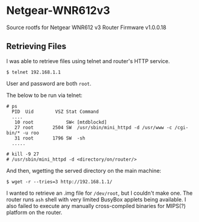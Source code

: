 # Netgear-WNR612v3

Source rootfs for Netgear WNR612 v3 Router Firmware v1.0.0.18


## Retrieving Files

I was able to retrieve files using telnet and router's HTTP service.

```
$ telnet 192.168.1.1
```
User and password are both `root`.

The below to be run via telnet:
```
# ps
  PID  Uid        VSZ Stat Command
  ....
   10 root            SW< [mtdblockd]
   27 root       2504 SW  /usr/sbin/mini_httpd -d /usr/www -c /cgi-bin/* -u roo
   31 root       1796 SW  -sh
  .....

# kill -9 27
# /usr/sbin/mini_httpd -d <directory/on/router/>
```

And then, wgetting the served directory on the main machine:
```
$ wget -r --tries=3 http://192.168.1.1/
```

I wanted to retrieve an .img file for `/dev/root`, but I couldn't make one. The
router runs `ash` shell with very limited BusyBox applets being available. I also
failed to execute any manually cross-compiled binaries for MIPS(?) platform on the
router.
